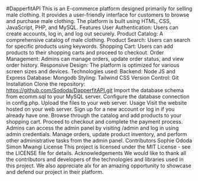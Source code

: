 #DapperfitAPI
This is an E-commerce platform designed primarily for selling male clothing. It provides a user-friendly interface for customers to browse and purchase male clothing. The platform is built using HTML, CSS, JavaScript, PHP, and MySQL.
Features
User Authentication: Users can create accounts, log in, and log out securely.
Product Catalog: A comprehensive catalog of male clothing.
Product Search: Users can search for specific products using keywords.
Shopping Cart: Users can add products to their shopping carts and proceed to checkout.
Order Management: Admins can manage orders, update order status, and view order history.
Responsive Design: The platform is optimized for various screen sizes and devices.
Technologies used:
Backend:  Node JS and  Express
Database: Mongodb
Styling: Tailwind CSS
Version Control: Git
Installation
Clone the repository: https://github.com/Sododa/DapperfitAPI.git
Import the database schema from ecomm.sql to your MySQL server.
Configure the database connection in config.php.
Upload the files to your web server.
Usage
Visit the website hosted on your web server.
Sign up for a new account or log in if you already have one.
Browse through the catalog and add products to your shopping cart.
Proceed to checkout and complete the payment process.
Admins can access the admin panel by visiting /admin and log in using admin credentials.
Manage orders, update product inventory, and perform other administrative tasks from the admin panel.
Contributors
Sophie Ododa
Simon Mwangi
License
This project is licensed under the MIT License - see the LICENSE file for details.
Acknowledgements
We would like to thank all the contributors and developers of the technologies and libraries used in this project. We also appreciate alx for an amazing opportunity to showcase and defend our project in their platform.

